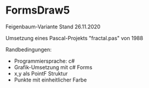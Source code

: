 # FormsDraw5
Feigenbaum-Variante
Stand 26.11.2020

Umsetzung eines Pascal-Projekts "fractal.pas" von 1988

Randbedingungen:
- Programmiersprache: c#
- Grafik-Umsetzung mit c# Forms
- x,y als PointF Struktur
- Punkte mit einheitlicher Farbe
